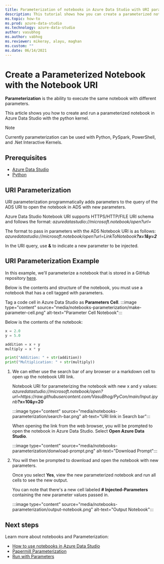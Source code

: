 ```yaml
---
title: Parameterization of notebooks in Azure Data Studio with URI parameterization
description: This tutorial shows how you can create a parameterized notebook in ADS with URI parameterization.
ms.topic: how-to
ms.prod: azure-data-studio
ms.technology: azure-data-studio
author: vasubhog
ms.author: vabhog
ms.reviewer: mikeray, alayu, maghan
ms.custom: ""
ms.date: 06/14/2021
---
```


# Create a Parameterized Notebook with the Notebook URI

**Parameterization** is the ability to execute the same notebook with different parameters.

This article shows you how to create and run a parameterized notebook in Azure Data Studio with the python kernel.

> [!Note]
   > Currently parameterization can be used with Python, PySpark, PowerShell, and .Net Interactive Kernels.

## Prerequisites

- [Azure Data Studio](../download-azure-data-studio.md)
- [Python](https://www.python.org/downloads/)

## URI Parameterization

URI parameterization programmatically adds parameters to the query of the ADS URI to open the notebook in ADS with new parameters.

Azure Data Studio Notebook URI supports HTTPS/HTTP/FILE URI schema and follows the format:
_azuredatastudio:\/\/microsoft.notebook\/open?url=_

The format to pass in parameters with the ADS Notebook URI is as follows:
_azuredatastudio:\/\/microsoft.notebook\/open?url=LinkToNotebook_***?x=1&y=2***

In the URI query, use **&** to indicate a new parameter to be injected.

## URI Parameterization Example

In this example, we'll parameterize a notebook that is stored in a GitHub repository [here](https://github.com/VasuBhog/PyCon/blob/main/Input.ipynb).

Below is the contents and structure of the notebook, you must use a notebook that has a cell tagged with parameters.  

   Tag a code cell in Azure Data Studio as **Parameters Cell**.
   :::image type="content" source="media/notebooks-parameterization/make-parameter-cell.png" alt-text="Parameter Cell Notebook":::

   Below is the contents of the notebook:

   ```python
   x = 2.0
   y = 5.0
   ```

   ```python
   addition = x + y
   multiply = x * y
   ```

   ```python
   print("Addition: " + str(addition))
   print("Multiplication: " + str(multiply))
   ```

1. We can either use the search bar of any browser or a markdown cell to open up the notebook URI link.

    Notebook URI for parameterizing the notebook with new x and y values:
    _azuredatastudio:\/\/microsoft.notebook\/open?url=https:\/\/raw.githubusercontent.com\/VasuBhog\/PyCon\/main\/Input.ipynb_**?x=10&y=20**

    :::image type="content" source="media/notebooks-parameterization/search-bar.png" alt-text="URI link in Search bar":::
    
    When opening the link from the web browser, you will be prompted to open the notebook in Azure Data Studio. Select **Open Azure Data Studio**.
    
    :::image type="content" source="media/notebooks-parameterization/donwload-prompt.png" alt-text="Download Prompt":::

2. You will then be prompted to download and open the notebook with new parameters.

    Once you select **Yes**, view the new parameterized notebook and run all cells to see the new output.
   
    You can note that there's a new cell labeled **# Injected-Parameters** containing the new parameter values passed in.
    
    :::image type="content" source="media/notebooks-parameterization/output-notebook.png" alt-text="Output Notebook":::

## Next steps

Learn more about notebooks and Parameterization:

- [How to use notebooks in Azure Data Studio](./notebooks-guidance.md)
- [Papermill Parameterization](./parameterize-papermill.md)
- [Run with Parameters](./run-with-parameters.md)
